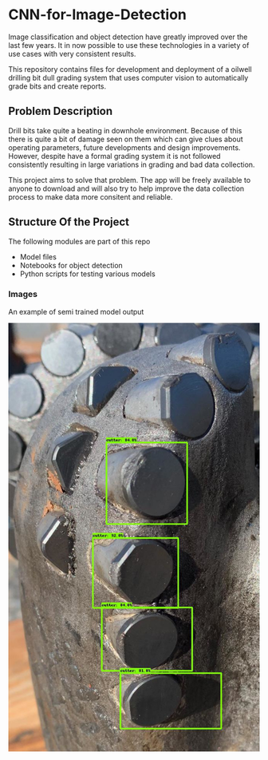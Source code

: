 # CNN-for-Image-Detection

Image classification and object detection have greatly improved over the last few years. It in now possible to use these technologies in a variety of use cases with very consistent results.

This repository contains files for development and deployment of a oilwell drilling bit dull grading system that uses computer vision to automatically grade bits and create reports.

## Problem Description
Drill bits take quite a beating in downhole environment. Because of this there is quite a bit of damage seen on them which can give clues about operating parameters, future developments and design improvements. However, despite have a formal grading system it is not followed consistently resulting in large variations in grading and bad data collection.

This project aims to solve that problem. The app will be freely available to anyone to download and will also try to help improve the data collection process to make data more consitent and reliable.

## Structure  Of the Project
The following modules are part of this repo
* Model files
* Notebooks for object detection
* Python scripts for testing various models

### Images
An example of semi trained model output

![cutter detection](https://github.com/taimur1871/CNN-for-cutter-detection/blob/master/images/gif_frame_02.jpg)
